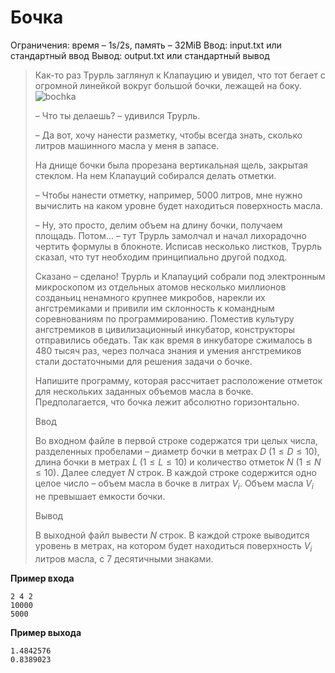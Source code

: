 # Бочка

Ограничения: время – 1s/2s, память – 32MiB Ввод: input.txt или стандартный ввод Вывод: output.txt или стандартный вывод

> Как-то раз Трурль заглянул к Клапауцию и увидел, что тот бегает с огромной линейкой вокруг большой бочки, лежащей на боку.
> ![bochka](https://ipc.susu.ru/454.gif)
>
> – Что ты делаешь? – удивился Трурль.
>
> – Да вот, хочу нанести разметку, чтобы всегда знать, сколько литров машинного масла у меня в запасе.
>
> На днище бочки была прорезана вертикальная щель, закрытая стеклом. На нем Клапауций собирался делать отметки.
>
> – Чтобы нанести отметку, например, 5000 литров, мне нужно вычислить на каком уровне будет находиться поверхность масла.
>
> – Ну, это просто, делим объем на длину бочки, получаем площадь. Потом… – тут Трурль замолчал и начал лихорадочно чертить формулы в блокноте. Исписав несколько листков, Трурль сказал, что тут необходим принципиально другой подход.
>
> Сказано – сделано! Трурль и Клапауций собрали под электронным микроскопом из отдельных атомов несколько миллионов созданьиц ненамного крупнее микробов, нарекли их ангстремиками и привили им склонность к командным соревнованиям по программированию. Поместив культуру ангстремиков в цивилизационный инкубатор, конструкторы отправились обедать. Так как время в инкубаторе сжималось в 480 тысяч раз, через полчаса знания и умения ангстремиков стали достаточными для решения задачи о бочке.
>
> Напишите программу, которая рассчитает расположение отметок для нескольких заданных объемов масла в бочке. Предполагается, что бочка лежит абсолютно горизонтально.
>
> Ввод
>
> Во входном файле в первой строке содержатся три целых числа, разделенных пробелами – диаметр бочки в метрах $D$ $(1≤D≤10)$, длина бочки в метрах $L$ $(1≤L≤10)$ и количество отметок $N$ $(1≤N≤10)$. Далее следует $N$ строк. В каждой строке содержится одно целое число – объем масла в бочке в литрах $V_i$. Объем масла $V_i$ не превышает емкости бочки.
>
> Вывод
>
> В выходной файл вывести $N$ строк. В каждой строке выводится уровень в метрах, на котором будет находиться поверхность $V_i$ литров масла, с 7 десятичными знаками.

**Пример входа**
```
2 4 2
10000
5000
```
**Пример выхода**
```
1.4842576
0.8389023
```
